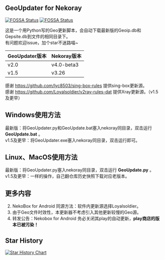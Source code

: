 ## GeoUpdater for Nekoray 
[![FOSSA Status](https://app.fossa.com/api/projects/git%2Bgithub.com%2Fzhangtony239%2FNekoGeoUpdater.svg?type=shield&issueType=license)](https://app.fossa.com/projects/git%2Bgithub.com%2Fzhangtony239%2FNekoGeoUpdater?ref=badge_shield&issueType=license)
[![FOSSA Status](https://app.fossa.com/api/projects/git%2Bgithub.com%2Fzhangtony239%2FNekoGeoUpdater.svg?type=shield&issueType=security)](https://app.fossa.com/projects/git%2Bgithub.com%2Fzhangtony239%2FNekoGeoUpdater?ref=badge_shield&issueType=security)

这是一个用Python写的Geo更新脚本，会自动下载最新版的Geoip.db和Gepsite.db到文件的相同目录下。<br/>
有问题欢迎issue，加个star不迷路喵~

| GeoUpdater版本|Nekoray版本|
| --- | --- |
|v2.0|v4.0-beta3|
|v1.5|v3.26|

感谢 https://github.com/lyc8503/sing-box-rules 提供sing-box更新源。<br/>
感谢 https://github.com/Loyalsoldier/v2ray-rules-dat 提供Xray更新源。（v1.5及更早）

## Windows使用方法
最新版：将GeoUpdater.py和GeoUpdate.bat塞入nekoray同目录，双击运行 **GeoUpdate.bat** 。<br/>
v1.5及更早：将GeoUpdater.exe塞入nekoray同目录，双击运行即可。

## Linux、MacOS使用方法
最新版：将GeoUpdater.py塞入nekoray同目录，双击运行 **GeoUpdate.py** 。<br/>
v1.5及更早：一样的操作，自己翻仓库历史快照下载对应老版本。

## 更多内容
2. NekoBox for Android 同源方法：软件内更新源选择Loyalsoldier。
3. 由于Geo文件时效性，本更新器不考虑引入其他更新较慢的Geo源。
4. 转发公告：Nekobox for Android 务必关闭其play的自动更新，**play商店的版本已被污染！**

## Star History

[![Star History Chart](https://api.star-history.com/svg?repos=zhangtony239/NekoGeoUpdater&type=Date)](https://star-history.com/#zhangtony239/NekoGeoUpdater&Date)
